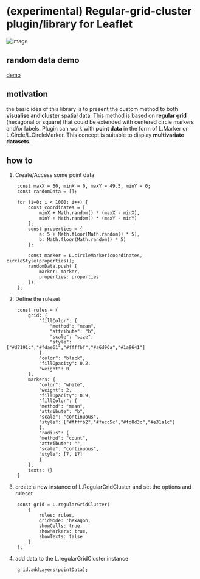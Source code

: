 # (experimental) Regular-grid-cluster plugin/library for Leaflet

![image](https://cloud.githubusercontent.com/adammertel/Leaflet.RegularGridCluster/img.png)

## random data demo
[demo](https://adammertel.github.io/Leaflet.RegularGridCluster/demo/demo1.html )

## motivation
the basic idea of this library is to present the custom method to both **visualise and cluster** spatial data. This method is based on **regular grid** (hexagonal or square) that could be extended with centered circle markers and/or labels. Plugin can work with **point data** in the form of L.Marker or L.Circle/L.CircleMarker. This concept is suitable to display **multivariate datasets**.

## how to
1. Create/Access some point data

```
    const maxX = 50, minX = 0, maxY = 49.5, minY = 0;
    const randomData = [];

    for (i=0; i < 1000; i++) {
        const coordinates = [
            minX + Math.random() * (maxX - minX),
            minY + Math.random() * (maxY - minY)
        ];
        const properties = {
            a: 5 + Math.floor(Math.random() * 5),
            b: Math.floor(Math.random() * 5)
        };

        const marker = L.circleMarker(coordinates, circleStyle(properties));
        randomData.push( {
            marker: marker, 
            properties: properties
        });
    };
```


2. Define the ruleset
```
    const rules = {
        grid: {
            "fillColor": {
                "method": "mean",
                "attribute": "b",
                "scale": "size",
                "style": ["#d7191c","#fdae61","#ffffbf","#a6d96a","#1a9641"]
            },
            "color": "black",
            "fillOpacity": 0.2,
            "weight": 0
        },
        markers: {
            "color": "white",
            "weight": 2,
            "fillOpacity": 0.9,
            "fillColor": {
            "method": "mean",
            "attribute": "b",
            "scale": "continuous",
            "style": ["#ffffb2","#fecc5c","#fd8d3c","#e31a1c"]
            },
            "radius": {
            "method": "count",
            "attribute": "",
            "scale": "continuous",
            "style": [7, 17]
            }
        },
        texts: {}
    }
```

3. create a new instance of L.RegularGridCluster and set the options and ruleset
```
    const grid = L.regularGridCluster(
        {
            rules: rules,
            gridMode: 'hexagon,
            showCells: true,
            showMarkers: true,
            showTexts: false
        }
    );
```

4. add data to the L.regularGridCluster instance
```
    grid.addLayers(pointData);
```
